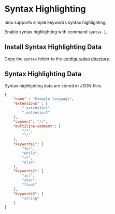 # Syntax Highlighting
nino supports simple keywords syntax highlighting.

Enable syntax highlighting with command `syntax 1`.

## Install Syntax Highlighting Data
Copy the `syntax` folder to the [configuration directory](configs.md).

## Syntax Highlighting Data
Syntax highlighting data are stored in JSON files.

```JSON
{
    "name" : "Example language",
    "extensions" : [
        ".extension1",
        ".extension2"
    ],
    "comment": "//",
    "multiline-comment": [
        "/*",
        "*/"
    ],
    "keywords1": [
        "for",
        "while",
        "if",
        "else"
    ],
    "keywords2": [
        "int",
        "char",
        "float"
    ],
    "keywords3": [
        "string"
    ]
}
```
